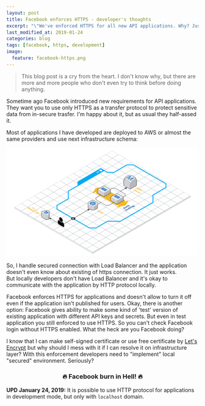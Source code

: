 ```yaml
---
layout: post
title: Facebook enforces HTTPS - developer's thoughts
excerpt: "\"We've enforced HTTPS for all new API applications. Why? Just because we can.\" &copy; Facebook"
last_modified_at: 2019-01-24
categories: blog
tags: [facebook, https, development]
image:
  feature: facebook-https.png
---
```


> This blog post is a cry from the heart. I don't know why, but there are more and more people who don't even try to think before doing anything.

Sometime ago Facebook introduced new requirements for API applications. They want you to use only HTTPS as a transfer protocol to protect sensitive data from in-secure trasfer. I'm happy about it, but as usual they half-assed it.

Most of applications I have developed are deployed to AWS or almost the same providers and use next infrastructure schema:

[![Application Infrastructure](/images/application-architecture.png)](/images/application-architecture.png)

So, I handle secured connection with Load Balancer and the application doesn't even know about existing of https connection. It just works.  
But locally developers don't have Load Balancer and it's okay to communicate with the application by HTTP protocol locally.

Facebook enforces HTTPS for applications and doesn't allow to turn it off even if the application isn't published for users. Okay, there is another option: Facebook gives ability to make some kind of 'test' version of existing application with different API keys and secrets. But even in test application you still enforced to use HTTPS. So you can't check Facebook login without HTTPS enabled. What the heck are you Facebook doing?

I know that I can make self-signed certificate or use free certificate by [Let's Encrypt](https://letsencrypt.org/) but why should I mess with it if I can resolve it on infrastructure layer? With this enforcement developers need to "implement" local "secured" environment. Seriously?

<h3 style="text-align:center">🔥 Facebook burn in Hell! 🔥</h3>

**UPD January 24, 2019:** It is possible to use HTTP protocol for applications in development mode, but only with `localhost` domain.
